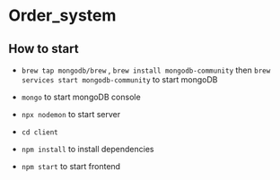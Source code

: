 # Order_system

## How to start

- `brew tap mongodb/brew` , `brew install mongodb-community` then `brew services start mongodb-community` to start mongoDB

- `mongo` to start mongoDB console

- `npx nodemon` to start server

- `cd client` 
- `npm install` to install dependencies
- `npm start` to start frontend


